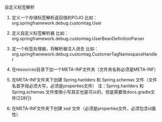  自定义标签解析

1. 定义一个存储标签解析返回值的POJO  比如：org.springframework.debug.customtag.User

2. 定义自定义标签解析器 比如：org.springframework.debug.customtag.UserBeanDefinitionParser

3. 定一个标签处理器，将解析器注入进去 比如：org.springframework.debug.customtag.CustomerTagNamespaceHandler

4. 在resources目录下加一个META-INF文件夹（文件夹名称必须是META-INF）

5. 在META-INF文件夹下创建 Spring.hanlders 和 Spring.schemas 文件（文件名首字母必须大写，必须是properties文件）
    注：Spring.hanlders 和 Spring.schemas 文件使用小写其实也是可以的，但是需要改docs.gradle文件(228行)

6. 在META-INF文件夹下创建 xsd 文件（必须是properties文件，必须包含id属性）

